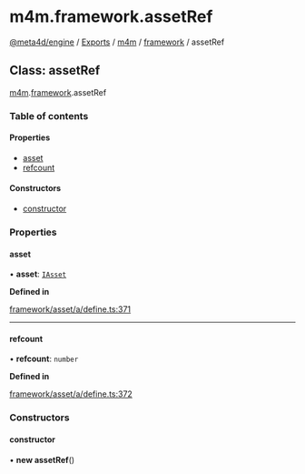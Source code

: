 # m4m.framework.assetRef

[@meta4d/engine](../) / [Exports](../modules/) / [m4m](../modules/m4m.md) / [framework](../modules/m4m.framework.md) / assetRef

## Class: assetRef

[m4m](../modules/m4m.md).[framework](../modules/m4m.framework.md).assetRef

### Table of contents

#### Properties

* [asset](m4m.framework.assetRef.md#asset)
* [refcount](m4m.framework.assetRef.md#refcount)

#### Constructors

* [constructor](m4m.framework.assetRef.md#constructor)

### Properties

#### asset

• **asset**: [`IAsset`](../interfaces/m4m.framework.IAsset.md)

**Defined in**

[framework/asset/a/define.ts:371](https://github.com/meta4d-me/meta4d-engine/blob/cf6bfe6/src/framework/asset/a/define.ts#L371)

***

#### refcount

• **refcount**: `number`

**Defined in**

[framework/asset/a/define.ts:372](https://github.com/meta4d-me/meta4d-engine/blob/cf6bfe6/src/framework/asset/a/define.ts#L372)

### Constructors

#### constructor

• **new assetRef**()
